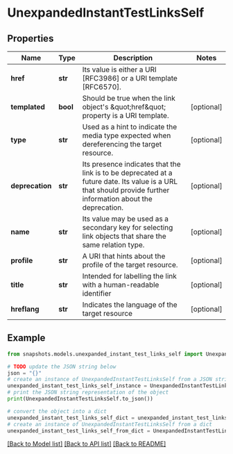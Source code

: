 # UnexpandedInstantTestLinksSelf


## Properties

Name | Type | Description | Notes
------------ | ------------- | ------------- | -------------
**href** | **str** | Its value is either a URI [RFC3986] or a URI template [RFC6570]. | 
**templated** | **bool** | Should be true when the link object&#39;s \&quot;href\&quot; property is a URI template. | [optional] 
**type** | **str** | Used as a hint to indicate the media type expected when dereferencing the target resource. | [optional] 
**deprecation** | **str** | Its presence indicates that the link is to be deprecated at a future date. Its value is a URL that should provide further information about the deprecation. | [optional] 
**name** | **str** | Its value may be used as a secondary key for selecting link objects that share the same relation type. | [optional] 
**profile** | **str** | A URI that hints about the profile of the target resource. | [optional] 
**title** | **str** | Intended for labelling the link with a human-readable identifier | [optional] 
**hreflang** | **str** | Indicates the language of the target resource | [optional] 

## Example

```python
from snapshots.models.unexpanded_instant_test_links_self import UnexpandedInstantTestLinksSelf

# TODO update the JSON string below
json = "{}"
# create an instance of UnexpandedInstantTestLinksSelf from a JSON string
unexpanded_instant_test_links_self_instance = UnexpandedInstantTestLinksSelf.from_json(json)
# print the JSON string representation of the object
print(UnexpandedInstantTestLinksSelf.to_json())

# convert the object into a dict
unexpanded_instant_test_links_self_dict = unexpanded_instant_test_links_self_instance.to_dict()
# create an instance of UnexpandedInstantTestLinksSelf from a dict
unexpanded_instant_test_links_self_from_dict = UnexpandedInstantTestLinksSelf.from_dict(unexpanded_instant_test_links_self_dict)
```
[[Back to Model list]](../README.md#documentation-for-models) [[Back to API list]](../README.md#documentation-for-api-endpoints) [[Back to README]](../README.md)



